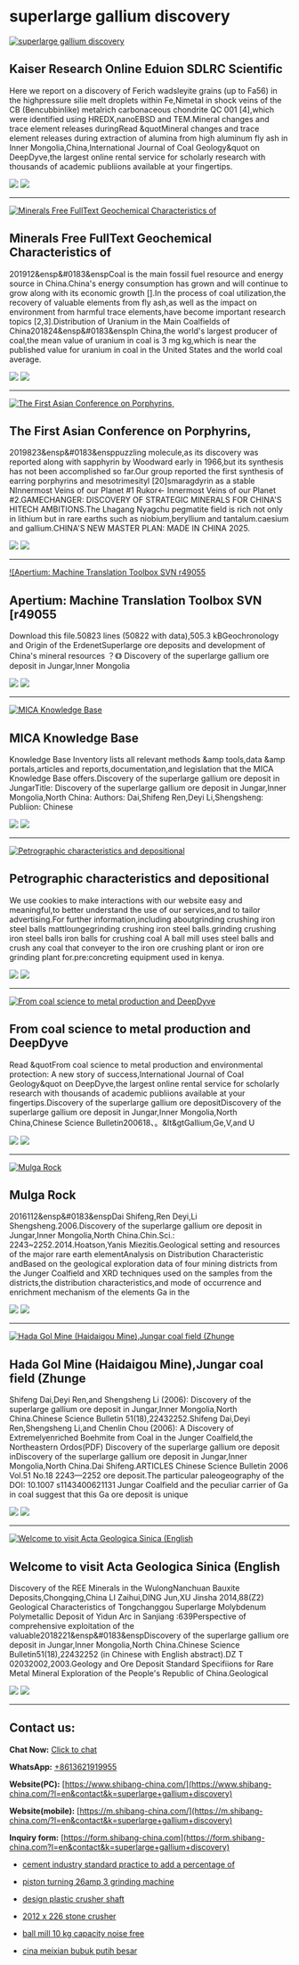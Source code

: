 # superlarge gallium discovery

<a href="https://swt.shibang-china.com/?l=en&img&k=superlarge+gallium+discovery" target="_blank">![superlarge gallium discovery](http://static.shibang-china.com/all-800x300/1310.jpg)</a>

## Kaiser Research Online Eduion SDLRC Scientific
Here we report on a discovery of Ferich wadsleyite grains (up to Fa56) in the highpressure silie melt droplets within Fe,Nimetal in shock veins of the CB (Bencubbinlike) metalrich carbonaceous chondrite QC 001 [4],which were identified using HREDX,nanoEBSD and TEM.Mineral changes and trace element releases duringRead &quotMineral changes and trace element releases during extraction of alumina from high aluminum fly ash in Inner Mongolia,China,International Journal of Coal Geology&quot on DeepDyve,the largest online rental service for scholarly research with thousands of academic publiions available at your fingertips.


<a href="https://whatsapp.shibangsoft.com/WhatsApp.php" target="_blank" title="WhatsApp">![](http://static.shibang-china.com/icon/whatsapp.png)</a> <a href="https://swt.shibang-china.com/?l=en&icon&k=superlarge+gallium+discovery" target="_blank">![](http://static.shibang-china.com/icon/chat-en.png)</a>

---

<a href="https://swt.shibang-china.com/?l=en&img&k=superlarge+gallium+discovery" target="_blank">![Minerals Free FullText Geochemical Characteristics of](http://static.shibang-china.com/all-800x300/365.jpg)</a>

## Minerals Free FullText Geochemical Characteristics of
201912&ensp&#0183&enspCoal is the main fossil fuel resource and energy source in China.China's energy consumption has grown and will continue to grow along with its economic growth [].In the process of coal utilization,the recovery of valuable elements from fly ash,as well as the impact on environment from harmful trace elements,have become important research topics [2,3].Distribution of Uranium in the Main Coalfields of China201824&ensp&#0183&enspIn China,the world's largest producer of coal,the mean value of uranium in coal is 3 mg kg,which is near the published value for uranium in coal in the United States and the world coal average.


<a href="https://whatsapp.shibangsoft.com/WhatsApp.php" target="_blank" title="WhatsApp">![](http://static.shibang-china.com/icon/whatsapp.png)</a> <a href="https://swt.shibang-china.com/?l=en&icon&k=superlarge+gallium+discovery" target="_blank">![](http://static.shibang-china.com/icon/chat-en.png)</a>

---

<a href="https://swt.shibang-china.com/?l=en&img&k=superlarge+gallium+discovery" target="_blank">![The First Asian Conference on Porphyrins,](http://static.shibang-china.com/all-800x300/168.jpg)</a>

## The First Asian Conference on Porphyrins,
2019823&ensp&#0183&ensppuzzling molecule,as its discovery was reported along with sapphyrin by Woodward early in 1966,but its synthesis has not been accomplished so far.Our group reported the first synthesis of earring porphyrins and mesotrimesityl [20]smaragdyrin as a stable NInnermost Veins of our Planet #1 Rukor← Innermost Veins of our Planet #2.GAMECHANGER: DISCOVERY OF STRATEGIC MINERALS FOR CHINA'S HITECH AMBITIONS.The Lhagang Nyagchu pegmatite field is rich not only in lithium but in rare earths such as niobium,beryllium and tantalum.caesium and gallium.CHINA'S NEW MASTER PLAN: MADE IN CHINA 2025.


<a href="https://whatsapp.shibangsoft.com/WhatsApp.php" target="_blank" title="WhatsApp">![](http://static.shibang-china.com/icon/whatsapp.png)</a> <a href="https://swt.shibang-china.com/?l=en&icon&k=superlarge+gallium+discovery" target="_blank">![](http://static.shibang-china.com/icon/chat-en.png)</a>

---

<a href="https://swt.shibang-china.com/?l=en&img&k=superlarge+gallium+discovery" target="_blank">![Apertium: Machine Translation Toolbox SVN [r49055](http://static.shibang-china.com/all-800x300/577.jpg)</a>

## Apertium: Machine Translation Toolbox SVN [r49055
Download this file.50823 lines (50822 with data),505.3 kBGeochronology and Origin of the ErdenetSuperlarge ore deposits and development of China's mineral resources ？《》 Discovery of the superlarge gallium ore deposit in Jungar,Inner Mongolia


<a href="https://whatsapp.shibangsoft.com/WhatsApp.php" target="_blank" title="WhatsApp">![](http://static.shibang-china.com/icon/whatsapp.png)</a> <a href="https://swt.shibang-china.com/?l=en&icon&k=superlarge+gallium+discovery" target="_blank">![](http://static.shibang-china.com/icon/chat-en.png)</a>

---

<a href="https://swt.shibang-china.com/?l=en&img&k=superlarge+gallium+discovery" target="_blank">![MICA Knowledge Base](http://static.shibang-china.com/all-800x300/284.jpg)</a>

## MICA Knowledge Base
Knowledge Base Inventory lists all relevant methods &amp tools,data &amp portals,articles and reports,documentation,and legislation that the MICA Knowledge Base offers.Discovery of the superlarge gallium ore deposit in JungarTitle: Discovery of the superlarge gallium ore deposit in Jungar,Inner Mongolia,North China: Authors: Dai,Shifeng Ren,Deyi Li,Shengsheng: Publiion: Chinese


<a href="https://whatsapp.shibangsoft.com/WhatsApp.php" target="_blank" title="WhatsApp">![](http://static.shibang-china.com/icon/whatsapp.png)</a> <a href="https://swt.shibang-china.com/?l=en&icon&k=superlarge+gallium+discovery" target="_blank">![](http://static.shibang-china.com/icon/chat-en.png)</a>

---

<a href="https://swt.shibang-china.com/?l=en&img&k=superlarge+gallium+discovery" target="_blank">![Petrographic characteristics and depositional](http://static.shibang-china.com/all-800x300/1391.jpg)</a>

## Petrographic characteristics and depositional
We use cookies to make interactions with our website easy and meaningful,to better understand the use of our services,and to tailor advertising.For further information,including aboutgrinding crushing iron steel balls mattloungegrinding crushing iron steel balls.grinding crushing iron steel balls iron balls for crushing coal A ball mill uses steel balls and crush any coal that conveyer to the iron ore crushing plant or iron ore grinding plant for.pre:concreting equipment used in kenya.


<a href="https://whatsapp.shibangsoft.com/WhatsApp.php" target="_blank" title="WhatsApp">![](http://static.shibang-china.com/icon/whatsapp.png)</a> <a href="https://swt.shibang-china.com/?l=en&icon&k=superlarge+gallium+discovery" target="_blank">![](http://static.shibang-china.com/icon/chat-en.png)</a>

---

<a href="https://swt.shibang-china.com/?l=en&img&k=superlarge+gallium+discovery" target="_blank">![From coal science to metal production and DeepDyve](http://static.shibang-china.com/all-800x300/847.jpg)</a>

## From coal science to metal production and DeepDyve
Read &quotFrom coal science to metal production and environmental protection: A new story of success,International Journal of Coal Geology&quot on DeepDyve,the largest online rental service for scholarly research with thousands of academic publiions available at your fingertips.Discovery of the superlarge gallium ore depositDiscovery of the superlarge gallium ore deposit in Jungar,Inner Mongolia,North China,Chinese Science Bulletin200618、。&lt&gtGallium,Ge,V,and U


<a href="https://whatsapp.shibangsoft.com/WhatsApp.php" target="_blank" title="WhatsApp">![](http://static.shibang-china.com/icon/whatsapp.png)</a> <a href="https://swt.shibang-china.com/?l=en&icon&k=superlarge+gallium+discovery" target="_blank">![](http://static.shibang-china.com/icon/chat-en.png)</a>

---

<a href="https://swt.shibang-china.com/?l=en&img&k=superlarge+gallium+discovery" target="_blank">![Mulga Rock](http://static.shibang-china.com/all-800x300/1203.jpg)</a>

## Mulga Rock
2016112&ensp&#0183&enspDai Shifeng,Ren Deyi,Li Shengsheng.2006.Discovery of the superlarge gallium ore deposit in Jungar,Inner Mongolia,North China.Chin.Sci.: 2243~2252.2014.Hoatson,Yanis Miezitis.Geological setting and resources of the major rare earth elementAnalysis on Distribution Characteristic andBased on the geological exploration data of four mining districts from the Junger Coalfield and XRD techniques used on the samples from the districts,the distribution characteristics,and mode of occurrence and enrichment mechanism of the elements Ga in the


<a href="https://whatsapp.shibangsoft.com/WhatsApp.php" target="_blank" title="WhatsApp">![](http://static.shibang-china.com/icon/whatsapp.png)</a> <a href="https://swt.shibang-china.com/?l=en&icon&k=superlarge+gallium+discovery" target="_blank">![](http://static.shibang-china.com/icon/chat-en.png)</a>

---

<a href="https://swt.shibang-china.com/?l=en&img&k=superlarge+gallium+discovery" target="_blank">![Hada Gol Mine (Haidaigou Mine),Jungar coal field (Zhunge](http://static.shibang-china.com/all-800x300/1323.jpg)</a>

## Hada Gol Mine (Haidaigou Mine),Jungar coal field (Zhunge
Shifeng Dai,Deyi Ren,and Shengsheng Li (2006): Discovery of the superlarge gallium ore deposit in Jungar,Inner Mongolia,North China.Chinese Science Bulletin 51(18),22432252.Shifeng Dai,Deyi Ren,Shengsheng Li,and Chenlin Chou (2006): A Discovery of Extremelyenriched Boehmite from Coal in the Junger Coalfield,the Northeastern Ordos(PDF) Discovery of the superlarge gallium ore deposit inDiscovery of the superlarge gallium ore deposit in Jungar,Inner Mongolia,North China.Dai Shifeng.ARTICLES Chinese Science Bulletin 2006 Vol.51 No.18 2243—2252 ore deposit.The particular paleogeography of the DOI: 10.1007 s1143400621131 Jungar Coalfield and the peculiar carrier of Ga in coal suggest that this Ga ore deposit is unique


<a href="https://whatsapp.shibangsoft.com/WhatsApp.php" target="_blank" title="WhatsApp">![](http://static.shibang-china.com/icon/whatsapp.png)</a> <a href="https://swt.shibang-china.com/?l=en&icon&k=superlarge+gallium+discovery" target="_blank">![](http://static.shibang-china.com/icon/chat-en.png)</a>

---

<a href="https://swt.shibang-china.com/?l=en&img&k=superlarge+gallium+discovery" target="_blank">![Welcome to visit Acta Geologica Sinica (English](http://static.shibang-china.com/all-800x300/621.jpg)</a>

## Welcome to visit Acta Geologica Sinica (English
Discovery of the REE Minerals in the WulongNanchuan Bauxite Deposits,Chongqing,China LI Zaihui,DING Jun,XU Jinsha 2014,88(Z2) Geological Characteristics of Tongchanggou Superlarge Molybdenum Polymetallic Deposit of Yidun Arc in Sanjiang :639Perspective of comprehensive exploitation of the valuable2018221&ensp&#0183&enspDiscovery of the superlarge gallium ore deposit in Jungar,Inner Mongolia,North China.Chinese Science Bulletin51(18),22432252 (in Chinese with English abstract).DZ T 02032002,2003.Geology and Ore Deposit Standard Specifiions for Rare Metal Mineral Exploration of the People's Republic of China.Geological


<a href="https://whatsapp.shibangsoft.com/WhatsApp.php" target="_blank" title="WhatsApp">![](http://static.shibang-china.com/icon/whatsapp.png)</a> <a href="https://swt.shibang-china.com/?l=en&icon&k=superlarge+gallium+discovery" target="_blank">![](http://static.shibang-china.com/icon/chat-en.png)</a>

---
## Contact us:

**Chat Now:** [Click to chat](https://swt.shibang-china.com?l=en&contact&k=superlarge+gallium+discovery)

**WhatsApp:**  [+8613621919955](https://whatsapp.shibangsoft.com/WhatsApp.php)

**Website(PC):** [https://www.shibang-china.com/](https://www.shibang-china.com/?l=en&contact&k=superlarge+gallium+discovery)

**Website(mobile):** [https://m.shibang-china.com/](https://m.shibang-china.com/?l=en&contact&k=superlarge+gallium+discovery)

**Inquiry form:** [https://form.shibang-china.com](https://form.shibang-china.com?l=en&contact&k=superlarge+gallium+discovery)

* [cement industry standard practice to add a percentage of](../112/cement%20industry%20standard%20practice%20to%20add%20a%20percentage%20of.md)

* [piston turning 26amp 3 grinding machine](../118/piston%20turning%2026amp%203%20grinding%20machine.md)

* [design plastic crusher shaft](../117/design%20plastic%20crusher%20shaft.md)

* [2012 x 226 stone crusher](../120/2012%20x%20226%20stone%20crusher.md)

* [ball mill 10 kg capacity noise free](../115/ball%20mill%2010%20kg%20capacity%20noise%20free.md)

* [cina meixian bubuk putih besar](../115/cina%20meixian%20bubuk%20putih%20besar.md)